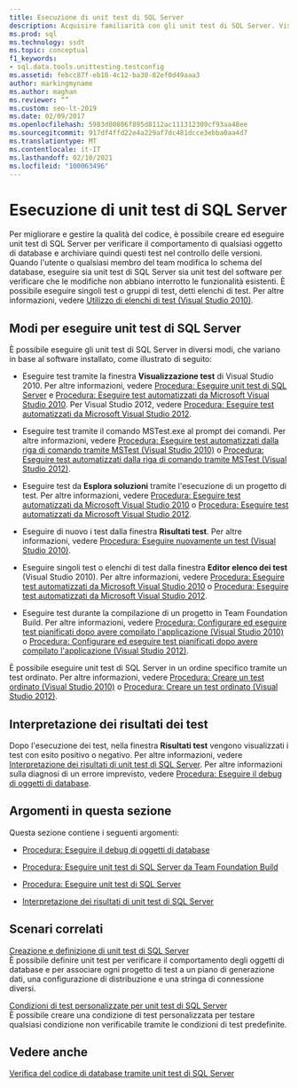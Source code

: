 ```yaml
---
title: Esecuzione di unit test di SQL Server
description: Acquisire familiarità con gli unit test di SQL Server. Visualizzare risorse per la creazione di test, la creazione di condizioni di test personalizzate, l'esecuzione di test e l'interpretazione dei risultati.
ms.prod: sql
ms.technology: ssdt
ms.topic: conceptual
f1_keywords:
- sql.data.tools.unittesting.testconfig
ms.assetid: febcc87f-eb18-4c12-ba30-82ef0d49aaa3
author: markingmyname
ms.author: maghan
ms.reviewer: “”
ms.custom: seo-lt-2019
ms.date: 02/09/2017
ms.openlocfilehash: 5983d00806f895d8112ac111312309cf93aa48ee
ms.sourcegitcommit: 917df4ffd22e4a229af7dc481dcce3ebba0aa4d7
ms.translationtype: MT
ms.contentlocale: it-IT
ms.lasthandoff: 02/10/2021
ms.locfileid: "100063496"
---
```

# <a name="running-sql-server-unit-tests"></a>Esecuzione di unit test di SQL Server

Per migliorare e gestire la qualità del codice, è possibile creare ed eseguire unit test di SQL Server per verificare il comportamento di qualsiasi oggetto di database e archiviare quindi questi test nel controllo delle versioni. Quando l'utente o qualsiasi membro del team modifica lo schema del database, eseguire sia unit test di SQL Server sia unit test del software per verificare che le modifiche non abbiano interrotto le funzionalità esistenti. È possibile eseguire singoli test o gruppi di test, detti elenchi di test. Per altre informazioni, vedere [Utilizzo di elenchi di test (Visual Studio 2010)](/previous-versions/visualstudio/visual-studio-2010/ms182461(v=vs.100)).  
  
## <a name="ways-to-run-sql-server-unit-tests"></a>Modi per eseguire unit test di SQL Server  
È possibile eseguire gli unit test di SQL Server in diversi modi, che variano in base al software installato, come illustrato di seguito:  
  
-   Eseguire test tramite la finestra **Visualizzazione test** di Visual Studio 2010. Per altre informazioni, vedere [Procedura: Eseguire unit test di SQL Server](../ssdt/how-to-run-sql-server-unit-tests.md) e [Procedura: Eseguire test automatizzati da Microsoft Visual Studio 2010](/previous-versions/visualstudio/visual-studio-2010/ms182470(v=vs.100)). Per Visual Studio 2012, vedere [Procedura: Eseguire test automatizzati da Microsoft Visual Studio 2012](/previous-versions/ms182470(v=vs.140)).  
  
-   Eseguire test tramite il comando MSTest.exe al prompt dei comandi. Per altre informazioni, vedere [Procedura: Eseguire test automatizzati dalla riga di comando tramite MSTest (Visual Studio 2010)](/previous-versions/visualstudio/visual-studio-2010/ms182487(v=vs.100)) o [Procedura: Eseguire test automatizzati dalla riga di comando tramite MSTest (Visual Studio 2012)](/previous-versions/ms182487(v=vs.140)).  
  
-   Eseguire test da **Esplora soluzioni** tramite l'esecuzione di un progetto di test. Per altre informazioni, vedere [Procedura: Eseguire test automatizzati da Microsoft Visual Studio 2010](/previous-versions/visualstudio/visual-studio-2010/ms182470(v=vs.100)) o [Procedura: Eseguire test automatizzati da Microsoft Visual Studio 2012](/previous-versions/ms182470(v=vs.140)).  
  
-   Eseguire di nuovo i test dalla finestra **Risultati test**. Per altre informazioni, vedere [Procedura: Eseguire nuovamente un test (Visual Studio 2010)](/previous-versions/visualstudio/visual-studio-2010/ms182472(v=vs.100)).  
  
-   Eseguire singoli test o elenchi di test dalla finestra **Editor elenco dei test** (Visual Studio 2010). Per altre informazioni, vedere [Procedura: Eseguire test automatizzati da Microsoft Visual Studio 2010](/previous-versions/visualstudio/visual-studio-2010/ms182470(v=vs.100)) o [Procedura: Eseguire test automatizzati da Microsoft Visual Studio 2012](/previous-versions/ms182470(v=vs.140)).  
  
-   Eseguire test durante la compilazione di un progetto in Team Foundation Build. Per altre informazioni, vedere [Procedura: Configurare ed eseguire test pianificati dopo avere compilato l'applicazione (Visual Studio 2010)](/previous-versions/visualstudio/visual-studio-2010/ms182465(v=vs.100)) o [Procedura: Configurare ed eseguire test pianificati dopo avere compilato l'applicazione (Visual Studio 2012)](/previous-versions/visualstudio/visual-studio-2012/ms182465(v=vs.110)).  
  
È possibile eseguire unit test di SQL Server in un ordine specifico tramite un test ordinato. Per altre informazioni, vedere [Procedura: Creare un test ordinato (Visual Studio 2010)](/previous-versions/visualstudio/visual-studio-2010/ms182631(v=vs.100)) o [Procedura: Creare un test ordinato (Visual Studio 2012)](/previous-versions/ms182631(v=vs.140)).  
  
## <a name="interpreting-tests-results"></a>Interpretazione dei risultati dei test  
Dopo l'esecuzione dei test, nella finestra **Risultati test** vengono visualizzati i test con esito positivo o negativo. Per altre informazioni, vedere [Interpretazione dei risultati di unit test di SQL Server](../ssdt/interpreting-sql-server-unit-test-results.md). Per altre informazioni sulla diagnosi di un errore imprevisto, vedere [Procedura: Eseguire il debug di oggetti di database](../ssdt/how-to-debug-database-objects.md).  
  
## <a name="topics-in-this-section"></a>Argomenti in questa sezione  
Questa sezione contiene i seguenti argomenti:  
  
-   [Procedura: Eseguire il debug di oggetti di database](../ssdt/how-to-debug-database-objects.md)  
  
-   [Procedura: Eseguire unit test di SQL Server da Team Foundation Build](../ssdt/how-to-run-sql-server-unit-tests-from-team-foundation-build.md)  
  
-   [Procedura: Eseguire unit test di SQL Server](../ssdt/how-to-run-sql-server-unit-tests.md)  
  
-   [Interpretazione dei risultati di unit test di SQL Server](../ssdt/interpreting-sql-server-unit-test-results.md)  
  
## <a name="related-scenarios"></a>Scenari correlati  
[Creazione e definizione di unit test di SQL Server](../ssdt/creating-and-defining-sql-server-unit-tests.md)  
È possibile definire unit test per verificare il comportamento degli oggetti di database e per associare ogni progetto di test a un piano di generazione dati, una configurazione di distribuzione e una stringa di connessione diversi.  
  
[Condizioni di test personalizzate per unit test di SQL Server](../ssdt/custom-test-conditions-for-sql-server-unit-tests.md)  
È possibile creare una condizione di test personalizzata per testare qualsiasi condizione non verificabile tramite le condizioni di test predefinite.  
  
## <a name="see-also"></a>Vedere anche  
[Verifica del codice di database tramite unit test di SQL Server](../ssdt/verifying-database-code-by-using-sql-server-unit-tests.md)  
